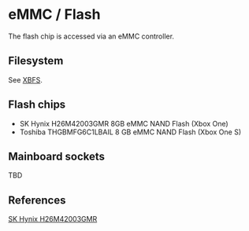 # eMMC / Flash
The flash chip is accessed via an eMMC controller.

## Filesystem
See [XBFS](xbox-boot-file-system).

## Flash chips
- SK Hynix H26M42003GMR 8GB eMMC NAND Flash (Xbox One)
- Toshiba THGBMFG6C1LBAIL 8 GB eMMC NAND Flash (Xbox One S)

## Mainboard sockets
TBD

## References
[SK Hynix H26M42003GMR](https://www.electronicsdatasheets.com/manufacturers/sk-hynix/parts/h26m42003gmr)